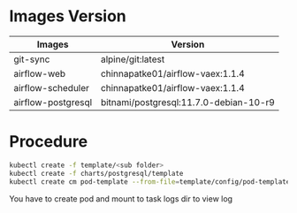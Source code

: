 # Images Version
| Images | Version |
| ------ | ------ |
| git-sync | alpine/git:latest |
| airflow-web | chinnapatke01/airflow-vaex:1.1.4 | 
| airflow-scheduler | chinnapatke01/airflow-vaex:1.1.4 |
| airflow-postgresql | bitnami/postgresql:11.7.0-debian-10-r9 |


# Procedure
```sh
kubectl create -f template/<sub folder> 
kubectl create -f charts/postgresql/template
kubectl create cm pod-template --from-file=template/config/pod-template.yaml
```
You have to create pod and mount to task logs dir to view log

